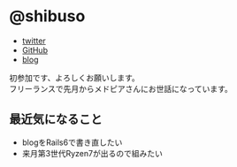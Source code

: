 @shibuso
====

- [twitter](https://twitter.com/shibuso)
- [GitHub](https://github.com/shibuso)
- [blog](https://shibuso.net/)

初参加です、よろしくお願いします。  
フリーランスで先月からメドピアさんにお世話になっています。

## 最近気になること

- blogをRails6で書き直したい
- 来月第3世代Ryzen7が出るので組みたい
